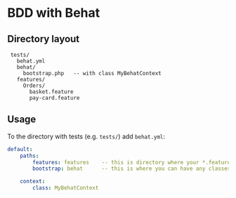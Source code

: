 # BDD with Behat


## Directory layout

```
 tests/
   behat.yml
   behat/
     bootstrap.php   -- with class MyBehatContext
   features/
     Orders/
       basket.feature
       pay-card.feature
```


## Usage


To the directory with tests (e.g. `tests/`) add `behat.yml`:
```yml
default:
    paths:
        features: features    -- this is directory where your *.features files are
        bootstrap: behat      -- this is where you can have any classes, usually definition of MyBehatContext

    context:
        class: MyBehatContext
```
